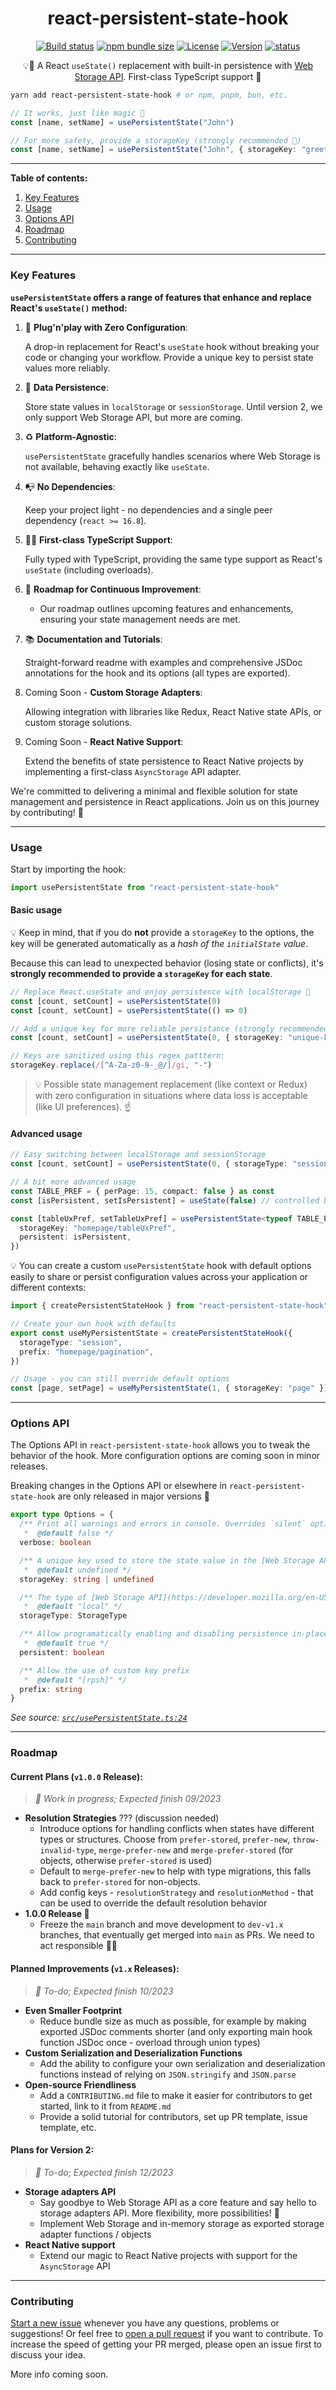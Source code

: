 <div align="center">

# react-persistent-state-hook

</div>

<div align="center">

[![Build status](https://img.shields.io/github/actions/workflow/status/deniskabana/react-persistent-state-hook/pr-and-main-tests.yml?branch=main&style=for-the-badge)](/actions/workflows/pr-and-main-tests.yml)
[![npm bundle size](https://img.shields.io/bundlephobia/minzip/react-persistent-state-hook?style=for-the-badge)](https://bundlephobia.com/package/react-persistent-state-hook?style=for-the-badge)
[![License](https://img.shields.io/github/license/deniskabana/react-persistent-state-hook?style=for-the-badge)](./LICENSE)
[![Version](https://img.shields.io/npm/v/react-persistent-state-hook?style=for-the-badge)](https://www.npmjs.com/package/react-persistent-state-hook)
[![status](https://img.shields.io/badge/status-production_ready-green?style=for-the-badge)](https://www.npmjs.com/package/react-persistent-state-hook)

💡🧠 A React `useState()` replacement with built-in persistence with [Web Storage API](https://developer.mozilla.org/en-US/docs/Web/API/Web_Storage_API). First-class TypeScript support 💪

</div>

```bash
yarn add react-persistent-state-hook # or npm, pnpm, bun, etc.
```

```typescript
// It works, just like magic 🎩
const [name, setName] = usePersistentState("John")

// For more safety, provide a storageKey (strongly recommended 💪)
const [name, setName] = usePersistentState("John", { storageKey: "greeting-name" })
```

---

**Table of contents:**

1. [Key Features](#key-features)
2. [Usage](#usage)
3. [Options API](#options-api)
4. [Roadmap](#roadmap)
5. [Contributing](#contributing)

---

### Key Features

**`usePersistentState` offers a range of features that enhance and replace React's `useState()` method:**

1. 🐣 **Plug'n'play with Zero Configuration**:

   A drop-in replacement for React's `useState` hook without breaking your code or changing your workflow. Provide a unique key to persist state values more reliably.

2. 🧠 **Data Persistence**:

   Store state values in `localStorage` or `sessionStorage`. Until version 2, we only support Web Storage API, but more are coming.

3. ♻️ **Platform-Agnostic**:

   `usePersistentState` gracefully handles scenarios where Web Storage is not available, behaving exactly like `useState`.

4. 📭 **No Dependencies**:

   Keep your project light - no dependencies and a single peer dependency (`react >= 16.8`).

5. 🧑‍💻 **First-class TypeScript Support**:

   Fully typed with TypeScript, providing the same type support as React's `useState` (including overloads).

6. 🚧 **Roadmap for Continuous Improvement**:

   - Our roadmap outlines upcoming features and enhancements, ensuring your state management needs are met.

7. 📚 **Documentation and Tutorials**:

   Straight-forward readme with examples and comprehensive JSDoc annotations for the hook and its options (all types are exported).

8. Coming Soon - **Custom Storage Adapters**:

   Allowing integration with libraries like Redux, React Native state APIs, or custom storage solutions.

9. Coming Soon - **React Native Support**:

   Extend the benefits of state persistence to React Native projects by implementing a first-class `AsyncStorage` API adapter.

We're committed to delivering a minimal and flexible solution for state management and persistence in React applications. Join us on this journey by contributing! 🚀

---

### Usage

Start by importing the hook:

```typescript
import usePersistentState from "react-persistent-state-hook"
```

#### Basic usage

💡 Keep in mind, that if you do **not** provide a `storageKey` to the options, the key will be generated automatically as a _hash of the `initialState` value_.

Because this can lead to unexpected behavior (losing state or conflicts), it's **strongly recommended to provide a `storageKey` for each state**.

```typescript
// Replace React.useState and enjoy persistence with localStorage 🎉
const [count, setCount] = usePersistentState(0)
const [count, setCount] = usePersistentState(() => 0)

// Add a unique key for more reliable persistance (strongly recommended 💪)
const [count, setCount] = usePersistentState(0, { storageKey: "unique-key" })

// Keys are sanitized using this regex patttern:
storageKey.replace(/[^A-Za-z0-9-_@/]/gi, "-")
```

> 💡 Possible state management replacement (like context or Redux) with zero configuration in situations where data loss is acceptable (like UI preferences). ☝️

#### Advanced usage

```typescript
// Easy switching between localStorage and sessionStorage
const [count, setCount] = usePersistentState(0, { storageType: "session" })
```

```typescript
// A bit more advanced usage
const TABLE_PREF = { perPage: 15, compact: false } as const
const [isPersistent, setIsPersistent] = useState(false) // controlled by a checkbox

const [tableUxPref, setTableUxPref] = usePersistentState<typeof TABLE_PREF>(TABLE_PREF, {
  storageKey: "homepage/tableUxPref",
  persistent: isPersistent,
})
```

💡 You can create a custom `usePersistentState` hook with default options easily to share or persist configuration values across your application or different contexts:

```typescript
import { createPersistentStateHook } from "react-persistent-state-hook"

// Create your own hook with defaults
export const useMyPersistentState = createPersistentStateHook({
  storageType: "session",
  prefix: "homepage/pagination",
})

// Usage - you can still override default options
const [page, setPage] = useMyPersistentState(1, { storageKey: "page" })
```

---

### Options API

The Options API in `react-persistent-state-hook` allows you to tweak the behavior of the hook. More configuration options are coming soon in minor releases.

Breaking changes in the Options API or elsewhere in `react-persistent-state-hook` are only released in major versions 🤞

```typescript
export type Options = {
  /** Print all warnings and errors in console. Overrides `silent` option.
   *  @default false */
  verbose: boolean

  /** A unique key used to store the state value in the [Web Storage API](https://developer.mozilla.org/en-US/docs/Web/API/Web_Storage_API).
   *  @default undefined */
  storageKey: string | undefined

  /** The type of [Web Storage API](https://developer.mozilla.org/en-US/docs/Web/API/Web_Storage_API) to use (either "session" or "local").
   *  @default "local" */
  storageType: StorageType

  /** Allow programatically enabling and disabling persistence in-place.
   *  @default true */
  persistent: boolean

  /** Allow the use of custom key prefix
   *  @default "[rpsh]" */
  prefix: string
}
```

_See source: [`src/usePersistentState.ts:24`](./src/usePersistentState.ts#L24)_

---

### Roadmap

#### Current Plans (`v1.0.0` Release):

> _🚧 Work in progress; Expected finish 09/2023_

- **Resolution Strategies** ??? (discussion needed)
  - Introduce options for handling conflicts when states have different types or structures. Choose from `prefer-stored`, `prefer-new`, `throw-invalid-type`, `merge-prefer-new` and `merge-prefer-stored` (for objects, otherwise `prefer-stored` is used)
  - Default to `merge-prefer-new` to help with type migrations, this falls back to `prefer-stored` for non-objects.
  - Add config keys - `resolutionStrategy` and `resolutionMethod` - that can be used to override the default resolution behavior
- **1.0.0 Release 🎉**
  - Freeze the `main` branch and move development to `dev-v1.x` branches, that eventually get merged into `main` as PRs. We need to act responsible 👨‍🏫

#### Planned Improvements (`v1.x` Releases):

> _📝 To-do; Expected finish 10/2023_

- **Even Smaller Footprint**
  - Reduce bundle size as much as possible, for example by making exported JSDoc comments shorter (and only exporting main hook function JSDoc once - overload through union types)
- **Custom Serialization and Deserialization Functions**
  - Add the ability to configure your own serialization and deserialization functions instead of relying on `JSON.stringify` and `JSON.parse`
- **Open-source Friendliness**
  - Add a `CONTRIBUTING.md` file to make it easier for contributors to get started, link to it from `README.md`
  - Provide a solid tutorial for contributors, set up PR template, issue template, etc.

#### Plans for Version 2:

> _📝 To-do; Expected finish 12/2023_

- **Storage adapters API**
  - Say goodbye to Web Storage API as a core feature and say hello to storage adapters API. More flexibility, more possibilities! 🔄
  - Implement Web Storage and in-memory storage as exported storage adapter functions / objects
- **React Native support**
  - Extend our magic to React Native projects with support for the `AsyncStorage` API

---

### Contributing

[Start a new issue](https://github.com/deniskabana/react-persistent-state-hook/issues) whenever you have any questions, problems or suggestions! Or feel free to [open a pull request](https://github.com/deniskabana/react-persistent-state-hook/pulls) if you want to contribute. To increase the speed of getting your PR merged, please open an issue first to discuss your idea.

More info coming soon.
